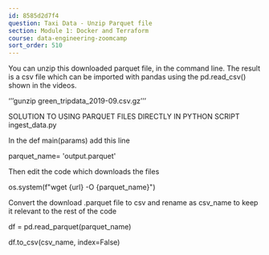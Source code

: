 ```yaml
---
id: 8585d2d7f4
question: Taxi Data - Unzip Parquet file
section: Module 1: Docker and Terraform
course: data-engineering-zoomcamp
sort_order: 510
---
```


You can unzip this downloaded parquet file, in the command line. The result is a csv file which can be imported with pandas using the pd.read_csv() shown in the videos.

‘’’gunzip green_tripdata_2019-09.csv.gz’’’

SOLUTION TO USING PARQUET FILES DIRECTLY IN PYTHON SCRIPT ingest_data.py

In the def main(params) add this line

parquet_name= 'output.parquet'

Then edit the code which downloads the files

os.system(f"wget {url} -O {parquet_name}")

Convert the download .parquet file to csv and rename as csv_name to keep it relevant to the rest of the code

df = pd.read_parquet(parquet_name)

df.to_csv(csv_name, index=False)

